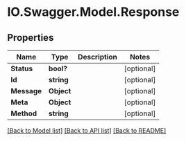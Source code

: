 # IO.Swagger.Model.Response
## Properties

Name | Type | Description | Notes
------------ | ------------- | ------------- | -------------
**Status** | **bool?** |  | [optional] 
**Id** | **string** |  | [optional] 
**Message** | **Object** |  | [optional] 
**Meta** | **Object** |  | [optional] 
**Method** | **string** |  | [optional] 

[[Back to Model list]](../README.md#documentation-for-models) [[Back to API list]](../README.md#documentation-for-api-endpoints) [[Back to README]](../README.md)


